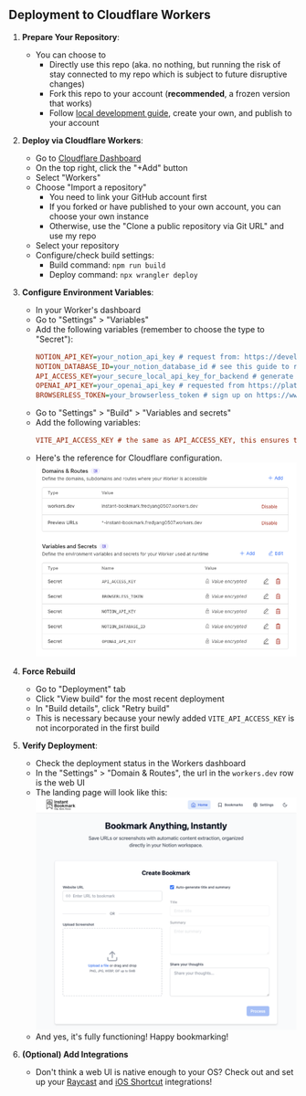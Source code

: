 ## Deployment to Cloudflare Workers

1. **Prepare Your Repository**:
   - You can choose to
     - Directly use this repo (aka. no nothing, but running the risk of stay connected to my repo which is subject to future disruptive changes)
     - Fork this repo to your account (**recommended**, a frozen version that works)
     - Follow [local development guide](LOCAL_DEVELOPMENT.md), create your own, and publish to your account

2. **Deploy via Cloudflare Workers**:
   - Go to [Cloudflare Dashboard](https://dash.cloudflare.com)
   - On the top right, click the "+Add" button
   - Select "Workers"
   - Choose "Import a repository"
     - You need to link your GitHub account first
     - If you forked or have published to your own account, you can choose your own instance
     - Otherwise, use the "Clone a public repository via Git URL" and use my repo
   - Select your repository
   - Configure/check build settings:
     - Build command: `npm run build`
     - Deploy command: `npx wrangler deploy`

3. **Configure Environment Variables**:
   - In your Worker's dashboard
   - Go to "Settings" > "Variables"
   - Add the following variables (remember to choose the type to "Secret"):
      ```ini
      NOTION_API_KEY=your_notion_api_key # request from: https://developers.notion.com/
      NOTION_DATABASE_ID=your_notion_database_id # see this guide to retrieve the ID: https://developers.notion.com/reference/retrieve-a-database
      API_ACCESS_KEY=your_secure_local_api_key_for_backend # generate yourself, e.g. you can use `openssl rand -hex 32`
      OPENAI_API_KEY=your_openai_api_key # requested from https://platform.openai.com/
      BROWSERLESS_TOKEN=your_browserless_token # sign up on https://www.browserless.io/ to get the token
      ```
   - Go to "Settings" > "Build" > "Variables and secrets"
   - Add the following variables:
     ```ini
     VITE_API_ACCESS_KEY # the same as API_ACCESS_KEY, this ensures the Front End webpage can connect to the Back End API
     ```
    - Here's the reference for Cloudflare configuration.
![cloudflare-config](./cloudflare-configuration.png) 

4. **Force Rebuild**
   - Go to "Deployment" tab
   - Click "View build" for the most recent deployment
   - In "Build details", click "Retry build"
   - This is necessary because your newly added `VITE_API_ACCESS_KEY` is not incorporated in the first build

5. **Verify Deployment**:
   - Check the deployment status in the Workers dashboard
   - In the "Settings" > "Domain & Routes", the url in the `workers.dev` row is the web UI
   - The landing page will look like this: ![landing-page](./landing-page.png)
   - And yes, it's fully functioning! Happy bookmarking!


6. **(Optional) Add Integrations**
   - Don't think a web UI is native enough to your OS? Check out and set up your [Raycast](../clients/raycast-extension/README.md) and [iOS Shortcut](../clients/ios-shortcut/README.md) integrations! 